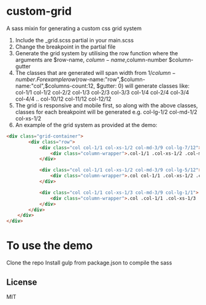 # custom-grid
A sass mixin for generating a custom css grid system

1. Include the _grid.scss partial in your main.scss
2. Change the breakpoint in the partial file
2. Generate the grid system by utilising the row function where the arguments are $row-name, $column-name,$column-number $column-gutter
3. The classes that are generated will span width from 1/$column-number. For example row($row-name:"row",$column-name:"col",$columns-count:12, $gutter: 0) will generate classes like:
col-1/1 col-1/2
col-2/2 col-1/3 col-2/3 col-3/3 
col-1/4  col-2/4 col-3/4 col-4/4 
.. 
col-10/12 col-11/12 col-12/12
4. The grid is responsive and mobile first, so along with the above classes, classes for each breakpoint will be generated e.g.
col-lg-1/2 col-md-1/2 col-xs-1/2
5. An example of the grid system as provided at the demo:
```html
<div class="grid-container">
		<div class="row">
			<div class="col col-1/1 col-xs-1/2 col-md-3/9 col-lg-7/12">
				<div class="column-wrapper">.col-1/1 .col-xs-1/2 .col-md-3/9 .col-lg-7/12</div>
			</div>

			<div class="col col-1/1 col-xs-1/2 col-md-3/9 col-lg-5/12">
				<div class="column-wrapper">.col col-1/1 .col-xs-1/2 .col-md-3/9 .col-lg-5/12</div>
			</div>

			<div class="col col-1/1 col-xs-1/3 col-md-3/9 col-lg-1/1">
				<div class="column-wrapper">.col .col-1/1 .col-xs-1/3 .col--md-3/9 .col-lg-1/1</div>
			</div>
		</div>
	</div>
</div>
```
# To use the demo
Clone the repo
Install gulp from package.json to compile the sass 

License
----

MIT
